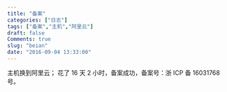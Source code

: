```yaml
---
title: "备案"
categories: ["日志"]
tags: ["备案","主机","阿里云"]
draft: false
Comments: true
slug: "beian"
date: "2016-09-04 13:33:00"
---
```


主机换到阿里云；
花了 16 天 2 小时，备案成功，备案号：浙 ICP 备 16031768 号。

